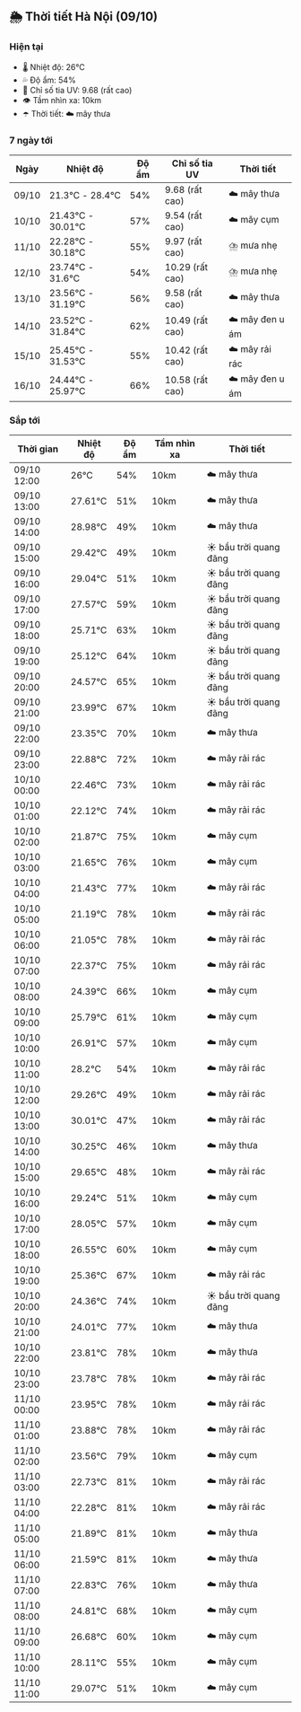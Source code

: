 ## 🌦️ Thời tiết Hà Nội (09/10)

### Hiện tại

- 🌡️ Nhiệt độ: 26℃
- 💦 Độ ẩm: 54%
- 🌟 Chỉ số tia UV: 9.68 (rất cao)
- 👁️ Tầm nhìn xa: 10km
- ☂️ Thời tiết: ☁️ mây thưa

### 7 ngày tới

| Ngày | Nhiệt độ | Độ ẩm | Chỉ số tia UV | Thời tiết |
| --- | --- | --- | --- | --- |
| 09/10 | 21.3℃ - 28.4℃ | 54% | 9.68 (rất cao) | ☁️ mây thưa |
| 10/10 | 21.43℃ - 30.01℃ | 57% | 9.54 (rất cao) | ☁️ mây cụm |
| 11/10 | 22.28℃ - 30.18℃ | 55% | 9.97 (rất cao) | ⛈️ mưa nhẹ |
| 12/10 | 23.74℃ - 31.6℃ | 54% | 10.29 (rất cao) | ⛈️ mưa nhẹ |
| 13/10 | 23.56℃ - 31.19℃ | 56% | 9.58 (rất cao) | ☁️ mây thưa |
| 14/10 | 23.52℃ - 31.84℃ | 62% | 10.49 (rất cao) | ☁️ mây đen u ám |
| 15/10 | 25.45℃ - 31.53℃ | 55% | 10.42 (rất cao) | ☁️ mây rải rác |
| 16/10 | 24.44℃ - 25.97℃ | 66% | 10.58 (rất cao) | ☁️ mây đen u ám |

### Sắp tới

| Thời gian | Nhiệt độ | Độ ẩm | Tầm nhìn xa | Thời tiết |
| --- | --- | --- | --- | --- |
| 09/10 12:00 | 26℃ | 54% | 10km | ☁️ mây thưa |
| 09/10 13:00 | 27.61℃ | 51% | 10km | ☁️ mây thưa |
| 09/10 14:00 | 28.98℃ | 49% | 10km | ☁️ mây thưa |
| 09/10 15:00 | 29.42℃ | 49% | 10km | ☀️ bầu trời quang đãng |
| 09/10 16:00 | 29.04℃ | 51% | 10km | ☀️ bầu trời quang đãng |
| 09/10 17:00 | 27.57℃ | 59% | 10km | ☀️ bầu trời quang đãng |
| 09/10 18:00 | 25.71℃ | 63% | 10km | ☀️ bầu trời quang đãng |
| 09/10 19:00 | 25.12℃ | 64% | 10km | ☀️ bầu trời quang đãng |
| 09/10 20:00 | 24.57℃ | 65% | 10km | ☀️ bầu trời quang đãng |
| 09/10 21:00 | 23.99℃ | 67% | 10km | ☀️ bầu trời quang đãng |
| 09/10 22:00 | 23.35℃ | 70% | 10km | ☁️ mây thưa |
| 09/10 23:00 | 22.88℃ | 72% | 10km | ☁️ mây rải rác |
| 10/10 00:00 | 22.46℃ | 73% | 10km | ☁️ mây rải rác |
| 10/10 01:00 | 22.12℃ | 74% | 10km | ☁️ mây rải rác |
| 10/10 02:00 | 21.87℃ | 75% | 10km | ☁️ mây cụm |
| 10/10 03:00 | 21.65℃ | 76% | 10km | ☁️ mây cụm |
| 10/10 04:00 | 21.43℃ | 77% | 10km | ☁️ mây rải rác |
| 10/10 05:00 | 21.19℃ | 78% | 10km | ☁️ mây rải rác |
| 10/10 06:00 | 21.05℃ | 78% | 10km | ☁️ mây rải rác |
| 10/10 07:00 | 22.37℃ | 75% | 10km | ☁️ mây rải rác |
| 10/10 08:00 | 24.39℃ | 66% | 10km | ☁️ mây cụm |
| 10/10 09:00 | 25.79℃ | 61% | 10km | ☁️ mây cụm |
| 10/10 10:00 | 26.91℃ | 57% | 10km | ☁️ mây cụm |
| 10/10 11:00 | 28.2℃ | 54% | 10km | ☁️ mây rải rác |
| 10/10 12:00 | 29.26℃ | 49% | 10km | ☁️ mây rải rác |
| 10/10 13:00 | 30.01℃ | 47% | 10km | ☁️ mây rải rác |
| 10/10 14:00 | 30.25℃ | 46% | 10km | ☁️ mây thưa |
| 10/10 15:00 | 29.65℃ | 48% | 10km | ☁️ mây rải rác |
| 10/10 16:00 | 29.24℃ | 51% | 10km | ☁️ mây cụm |
| 10/10 17:00 | 28.05℃ | 57% | 10km | ☁️ mây cụm |
| 10/10 18:00 | 26.55℃ | 60% | 10km | ☁️ mây cụm |
| 10/10 19:00 | 25.36℃ | 67% | 10km | ☁️ mây rải rác |
| 10/10 20:00 | 24.36℃ | 74% | 10km | ☀️ bầu trời quang đãng |
| 10/10 21:00 | 24.01℃ | 77% | 10km | ☁️ mây thưa |
| 10/10 22:00 | 23.81℃ | 78% | 10km | ☁️ mây thưa |
| 10/10 23:00 | 23.78℃ | 78% | 10km | ☁️ mây rải rác |
| 11/10 00:00 | 23.95℃ | 78% | 10km | ☁️ mây rải rác |
| 11/10 01:00 | 23.88℃ | 78% | 10km | ☁️ mây rải rác |
| 11/10 02:00 | 23.56℃ | 79% | 10km | ☁️ mây cụm |
| 11/10 03:00 | 22.73℃ | 81% | 10km | ☁️ mây rải rác |
| 11/10 04:00 | 22.28℃ | 81% | 10km | ☁️ mây rải rác |
| 11/10 05:00 | 21.89℃ | 81% | 10km | ☁️ mây thưa |
| 11/10 06:00 | 21.59℃ | 81% | 10km | ☁️ mây thưa |
| 11/10 07:00 | 22.83℃ | 76% | 10km | ☁️ mây thưa |
| 11/10 08:00 | 24.81℃ | 68% | 10km | ☁️ mây cụm |
| 11/10 09:00 | 26.68℃ | 60% | 10km | ☁️ mây cụm |
| 11/10 10:00 | 28.11℃ | 55% | 10km | ☁️ mây cụm |
| 11/10 11:00 | 29.07℃ | 51% | 10km | ☁️ mây cụm |
